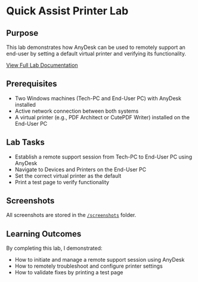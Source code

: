 # Quick Assist Printer Lab

## Purpose
This lab demonstrates how AnyDesk can be used to remotely support an end-user by setting a default virtual printer and verifying its functionality.

[View Full Lab Documentation](./anydesk_lab.md)

## Prerequisites
- Two Windows machines (Tech-PC and End-User PC) with AnyDesk installed
- Active network connection between both systems  
- A virtual printer (e.g., PDF Architect or CutePDF Writer) installed on the End-User PC  

## Lab Tasks
- Establish a remote support session from Tech-PC to End-User PC using AnyDesk
- Navigate to Devices and Printers on the End-User PC  
- Set the correct virtual printer as the default
- Print a test page to verify functionality  

## Screenshots
All screenshots are stored in the [`/screenshots`](./screenshots) folder.

## Learning Outcomes
By completing this lab, I demonstrated:

- How to initiate and manage a remote support session using AnyDesk
- How to remotely troubleshoot and configure printer settings
- How to validate fixes by printing a test page
